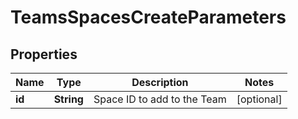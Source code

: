 

# TeamsSpacesCreateParameters

## Properties

Name | Type | Description | Notes
------------ | ------------- | ------------- | -------------
**id** | **String** | Space ID to add to the Team |  [optional]



